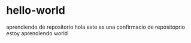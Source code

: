 # hello-world
aprendiendo de repositorio
hola este es una confirmacio  de repositoprio
estoy aprendiendo world
